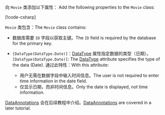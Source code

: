 <span data-ttu-id="76dc0-101"><!-- THIS INCLUDE USED BY MVC AND RP --> 向 `Movie` 类添加以下属性：</span><span class="sxs-lookup"><span data-stu-id="76dc0-101"><!-- THIS INCLUDE USED BY MVC AND RP --> Add the following properties to the `Movie` class:</span></span>

[!code-csharp[](~/tutorials/razor-pages/razor-pages-start/sample/RazorPagesMovie22/Models/Movie.cs?name=snippet1)]

<span data-ttu-id="76dc0-102">`Movie` 类包含：</span><span class="sxs-lookup"><span data-stu-id="76dc0-102">The `Movie` class contains:</span></span>

* <span data-ttu-id="76dc0-103">数据库需要 `ID` 字段以获取主键。</span><span class="sxs-lookup"><span data-stu-id="76dc0-103">The `ID` field is required by the database for the primary key.</span></span>
* <span data-ttu-id="76dc0-104">`[DataType(DataType.Date)]`：[DataType](/dotnet/api/microsoft.aspnetcore.mvc.dataannotations.internal.datatypeattributeadapter) 属性指定数据的类型（日期）。</span><span class="sxs-lookup"><span data-stu-id="76dc0-104">`[DataType(DataType.Date)]`:  The [DataType](/dotnet/api/microsoft.aspnetcore.mvc.dataannotations.internal.datatypeattributeadapter) attribute specifies the type of the data (Date).</span></span> <span data-ttu-id="76dc0-105">通过此特性：</span><span class="sxs-lookup"><span data-stu-id="76dc0-105">With this attribute:</span></span>

  * <span data-ttu-id="76dc0-106">用户无需在数据字段中输入时间信息。</span><span class="sxs-lookup"><span data-stu-id="76dc0-106">The user is not required to enter time information in the date field.</span></span>
  * <span data-ttu-id="76dc0-107">仅显示日期，而非时间信息。</span><span class="sxs-lookup"><span data-stu-id="76dc0-107">Only the date is displayed, not time information.</span></span>

<span data-ttu-id="76dc0-108">[DataAnnotations](/dotnet/api/system.componentmodel.dataannotations) 会在后续教程中介绍。</span><span class="sxs-lookup"><span data-stu-id="76dc0-108">[DataAnnotations](/dotnet/api/system.componentmodel.dataannotations) are covered in a later tutorial.</span></span>
